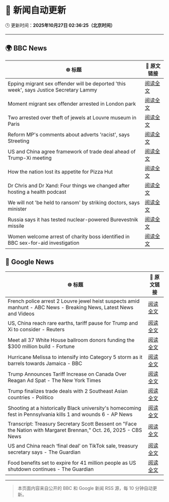# 🧠 新闻自动更新

🕒 更新时间：**2025年10月27日 02:36:25（北京时间）**

---

## 🌍 BBC News

| 🌐 标题 | 🔗 原文链接 |
|--------|-------------|
| Epping migrant sex offender will be deported 'this week', says Justice Secretary Lammy | [阅读全文](https://www.bbc.com/news/articles/cwyng49vv10o?at_medium=RSS&at_campaign=rss) |
| Moment migrant sex offender arrested in London park | [阅读全文](https://www.bbc.com/news/videos/c93dk58ev1do?at_medium=RSS&at_campaign=rss) |
| Two arrested over theft of jewels at Louvre museum in Paris | [阅读全文](https://www.bbc.com/news/articles/c2em38pdv0do?at_medium=RSS&at_campaign=rss) |
| Reform MP's comments about adverts 'racist', says Streeting | [阅读全文](https://www.bbc.com/news/articles/cd7rg7wjvgvo?at_medium=RSS&at_campaign=rss) |
| US and China agree framework of trade deal ahead of Trump-Xi meeting | [阅读全文](https://www.bbc.com/news/articles/c1lqj5lz4geo?at_medium=RSS&at_campaign=rss) |
| How the nation lost its appetite for Pizza Hut | [阅读全文](https://www.bbc.com/news/articles/cn97vdpv13wo?at_medium=RSS&at_campaign=rss) |
| Dr Chris and Dr Xand: Four things we changed after hosting a health podcast | [阅读全文](https://www.bbc.com/news/articles/c98nd0d61d0o?at_medium=RSS&at_campaign=rss) |
| We will not 'be held to ransom' by striking doctors, says minister | [阅读全文](https://www.bbc.com/news/articles/cqjwqll257do?at_medium=RSS&at_campaign=rss) |
| Russia says it has tested nuclear-powered Burevestnik missile | [阅读全文](https://www.bbc.com/news/articles/c0qp8ed877jo?at_medium=RSS&at_campaign=rss) |
| ​​Women welcome arrest of charity boss identified in BBC sex-for-aid investigation | [阅读全文](https://www.bbc.com/news/articles/cgkzg680j7lo?at_medium=RSS&at_campaign=rss) |

## 📰 Google News

| 🌐 标题 | 🔗 原文链接 |
|--------|-------------|
| French police arrest 2 Louvre jewel heist suspects amid manhunt - ABC News - Breaking News, Latest News and Videos | [阅读全文](https://news.google.com/rss/articles/CBMiqgFBVV95cUxOcmFsRHh1WEZOR3BDYmFrYjhna0hDenRXUjhEYVFwLXlzMmxEQ3NYRGNYYS1CMmNuOUlwVEphd2o4S2ViLXBEdW5vQ0ZGbTdzb1RJZ2pZNEZzQXp1dXdjR1BZSEdwZEQ2aDZETjVhTEtLOEc4X2JIX1FzazRENGh3OURDZGRPYnJTYU5BN1htTXlrVFg0UHJMX2lxazVSVkxOS0hkanZLZEgyZ9IBrwFBVV95cUxPYnJJUmEzX21zMV9LQmNDRmQzb185Z09qa1duRkFySWh1cFJPRUVvck5vVVgzYXgyMXM5MWhTYnNCRDJxNmZPck1PaGVyaWtuV3JTVnpXdzhlSFJLanV1bXJWeHdJaTRMV3lZYlBjNHo3V3YzYzAtVUdlNGhkcy1MX3M4cHpIVk5oaklrUjRLTjJ5OHJNZ2RqZXNPN01LejZEclJLUF9KaXRRSjdMVzM0?oc=5) |
| US, China reach rare earths, tariff pause for Trump and Xi to consider - Reuters | [阅读全文](https://news.google.com/rss/articles/CBMiwwFBVV95cUxQcTdoT1B6ejFjeFhvaF9vUVBIbWF5MDRScEI4Z2cyU0g0YUx2MzJmeTFXdTZSZnpwdXYtMkNEZnF5STN5b1lMQnA1aGNROHhwSHE2LUM4SHVVNlRCSnNoOG9sZmQwWVBBUnQ3VlBCVkdTekpDZTBzZnAxMEhwSEkxTWpTa1phMjRvdExOdmVnZnJNOHE4cmNPYUd0bDhsYmFVdGVJeGZJUFZqNlBSUlVnc0g4X08xY0s4TGkyVWx2Y3I2VkE?oc=5) |
| Meet all 37 White House ballroom donors funding the $300 million build - Fortune | [阅读全文](https://news.google.com/rss/articles/CBMipwFBVV95cUxNUVBwdi0tWTVVWmZzTWw3VVpOS2Y5eU9EN3lPTE1RbUpJY2dLS05wd21SVC1fR0s3eklTQTNNV0JZdEtBTXZKR0xQUVdPbEtlQ19iQXBMNzZNekZPcVp1VGJzWExNaEIwbVg1dmRxMXZvYkpMZWFQR1RBQnVWNnVzbVJQQWlpLWJQOTBuLUNDZUxKRDJIc09MTXdsdHQ4OUE5SWJhdVB2OA?oc=5) |
| Hurricane Melissa to intensify into Category 5 storm as it barrels towards Jamaica - BBC | [阅读全文](https://news.google.com/rss/articles/CBMiWkFVX3lxTE40dU5lbW5SYmhOMWZWWEl1U1locWk2ZjNDU2dta1IwSVhEeUVZeXA2TlBMR2g0S0FNR3lPWDFXaHZwVHZxQXRFY3hXemdEWDVDUEFRS3hlRWNWZ9IBX0FVX3lxTE1ldGlRMFZNRl9BSHpMcUNPd2w1S3NVVUJGNS02MW50dl90WkdkZzQ1T3NydDdVMXhReUJnbGY3T2V4ZTZuTXpXLW1CTlpVR2J2Znh5RXZ3NVJ3TU1JeHhV?oc=5) |
| Trump Announces Tariff Increase on Canada Over Reagan Ad Spat - The New York Times | [阅读全文](https://news.google.com/rss/articles/CBMiggFBVV95cUxOREZ2dF9QOGZnME9jQzBldEpqdE9MQVJmNXFDd1RNLWI4cE4weUhEOWs4R1luN0FOOThFTWdHc1hkQzlOMWNoVVZ6T3o5NlRLemEtVFJJcGxRV0RoZVJDS1FxQmM2OGJRMFBNU3RxVFRMT19XSmQ0MWJYRzNsWlN2NVl3?oc=5) |
| Trump finalizes trade deals with 2 Southeast Asian countries - Politico | [阅读全文](https://news.google.com/rss/articles/CBMijgFBVV95cUxOdURkOWM4end6bHc3a3BjLWlXS3ctTHlBajNYcHdfVzdHeVBwak9jLUFpMWV5ZDJsejNGcm5CZ2xad2FXemlENlVtSVdaVjNiMlpRSkJRU0w3bzQ0aEtsa1NWbGdtcVFYejdkbE01MTMybHlib0k4dGs2S19zOG14Z25DUC1oanpCZW1ZNjl3?oc=5) |
| Shooting at a historically Black university's homecoming fest in Pennsylvania kills 1 and wounds 6 - AP News | [阅读全文](https://news.google.com/rss/articles/CBMiogFBVV95cUxQZGtNSkdHakdSSUIwRm5pbFFhbFdGTGFXY3FfXy0xWUQ0MVNOZTJBcmRzTlNRUHFITGNVNEVjOUR1NEd5YW1mWXcwaHlpSFlmTEtDdWM1anhzNkxoUmxkRXJyR25DUFo0cS04eVF3NE9ZY3NzN2dGMEgwVFZvQU5zaWlCNDJuQmVDamZtWXZzR1E5Z1RpVTJScnNaWUpYbkNqenc?oc=5) |
| Transcript: Treasury Secretary Scott Bessent on "Face the Nation with Margaret Brennan," Oct. 26, 2025 - CBS News | [阅读全文](https://news.google.com/rss/articles/CBMiogFBVV95cUxNZXdzT3gya084Tmd6dENoYmJwUUhvaVBmSHhqdU53WFJubU1lSWV2RXd0ZExiUWE2MURFWS1xNEEzQ2ZUUGNuUk1GQmtNX1owcEZfOE4zVUgzU3UtZy1abk15dkZ2ZW9oeUVfOHhVdENxTVpNcUZSVjdOUG1PX2dpTUlULUw3T0gxZ2dDWEc3UDQ2WXA0QlExVV9rUk9yZS1RbEE?oc=5) |
| US and China reach ‘final deal’ on TikTok sale, treasury secretary says - The Guardian | [阅读全文](https://news.google.com/rss/articles/CBMijgFBVV95cUxPNjA5VDhDcnZvRE5VaGQ0ZnhfczE2ZC1GZFJNbm9xcWo2N1VZUnAzbnFUZ1BUVkJsa2gzODQ4LXdnYVhPeTZJOGtXM21zYlpzYm9vd3BLSm9jSFhkVllJcHhpRUladHdqOGcyZFFGQm9IZVVJR0xJXzU4U2Z5Wk1IaU93UWdsLXRFTFF1ME9R?oc=5) |
| Food benefits set to expire for 41 million people as US shutdown continues - The Guardian | [阅读全文](https://news.google.com/rss/articles/CBMihAFBVV95cUxQS1ZXTkk3WnlZUHR2am9FUklTYXF4RkRYOVNiaGlaVXU1bzZ0WEw2U3ZhTUxGWWU2dUNkOHozdUk2VHRCMERaNzZuVmlfbjBCS1NsbVQwWmcyLXBOb1VCWFVOYnNWeFJYRDJiWWxqVHg5ZlpzX0NXVWp3dkVpRzNadV9FaEg?oc=5) |

---
> 本页面内容来自公开的 BBC 和 Google 新闻 RSS 源，每 10 分钟自动更新。